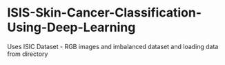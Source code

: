 # ISIS-Skin-Cancer-Classification-Using-Deep-Learning
Uses ISIC Dataset - RGB images and imbalanced dataset and loading data from directory
